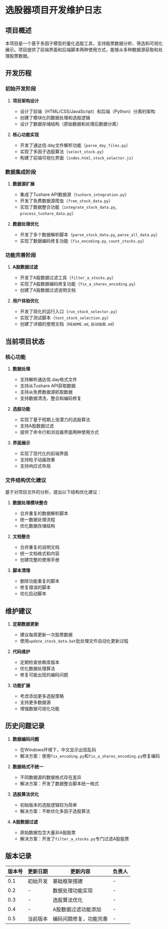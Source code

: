 # 选股器项目开发维护日志

## 项目概述

本项目是一个基于多因子模型的量化选股工具，支持股票数据分析、筛选和可视化展示。项目提供了前端界面和后端脚本两种使用方式，能够从多种数据源获取和处理股票数据。

## 开发历程

### 初始开发阶段

1. **项目架构设计**
   - 设计了前端（HTML/CSS/JavaScript）和后端（Python）分离的架构
   - 创建了模块化的数据处理和选股逻辑
   - 设计了数据存储结构（原始数据和处理后数据分离）

2. **核心功能实现**
   - 开发了通达信.day文件解析功能（`parse_day_files.py`）
   - 实现了多因子选股算法（`select_stock.py`）
   - 构建了前端可视化界面（`index.html`, `stock_selector.js`）

### 数据集成阶段

1. **数据源扩展**
   - 集成了Tushare API数据源（`tushare_integration.py`）
   - 开发了免费数据源爬虫（`free_stock_data.py`）
   - 实现了数据整合功能（`integrate_stock_data.py`, `process_tushare_data.py`）

2. **数据处理优化**
   - 开发了多个数据解析脚本（`parse_stock_data.py`, `parse_all_data.py`）
   - 实现了数据编码修复功能（`fix_encoding.py`, `count_stocks.py`）

### 功能完善阶段

1. **A股数据过滤**
   - 开发了A股数据过滤工具（`filter_a_stocks.py`）
   - 实现了A股数据编码修复功能（`fix_a_shares_encoding.py`）
   - 创建了A股数据过滤说明文档

2. **用户体验优化**
   - 开发了简化的运行入口（`run_stock_selector.py`）
   - 实现了测试脚本（`test_stock_selection.py`）
   - 创建了详细的使用文档（`README.md`, `启动指南.md`）

## 当前项目状态

### 核心功能

1. **数据处理**
   - 支持解析通达信.day格式文件
   - 支持从Tushare API获取数据
   - 支持从免费数据源抓取数据
   - 支持数据清洗、整合和编码修复

2. **选股功能**
   - 实现了基于短期上涨潜力的选股算法
   - 支持A股数据过滤
   - 提供了命令行和浏览器界面两种使用方式

3. **界面展示**
   - 实现了现代化的前端界面
   - 支持粒子动画效果
   - 支持响应式布局

### 文件结构优化建议

基于对项目文件的分析，提出以下结构优化建议：

1. **数据处理模块整合**
   - 合并重复的数据解析脚本
   - 统一数据处理流程
   - 优化数据存储结构

2. **文档整合**
   - 合并重复的说明文档
   - 统一文档格式和内容
   - 创建完整的使用手册

3. **脚本清理**
   - 删除功能重复的脚本
   - 修复错误的脚本
   - 优化启动脚本

## 维护建议

1. **定期数据更新**
   - 建议每周更新一次股票数据
   - 使用`update_stock_data.bat`批处理文件自动化更新过程

2. **代码维护**
   - 定期检查依赖库版本
   - 优化数据处理算法
   - 修复可能出现的编码问题

3. **功能扩展**
   - 考虑添加更多选股策略
   - 支持更多数据源
   - 增强数据可视化功能

## 历史问题记录

1. **数据编码问题**
   - 在Windows环境下，中文显示出现乱码
   - 解决方案：使用`fix_encoding.py`和`fix_a_shares_encoding.py`修复编码

2. **数据格式不统一**
   - 不同数据源的数据格式存在差异
   - 解决方案：开发了数据整合脚本统一格式

3. **选股算法优化**
   - 初始版本的选股逻辑较为简单
   - 解决方案：不断优化多因子选股算法

4. **A股数据过滤**
   - 原始数据包含大量非A股股票
   - 解决方案：开发了`filter_a_stocks.py`专门过滤A股股票

## 版本记录

| 版本号 | 更新日期 | 更新内容 | 负责人 |
|-----|------|------|-----|
| 0.1 | 初始开发 | 基础框架搭建 | - |
| 0.2 | - | 数据处理功能实现 | - |
| 0.3 | - | 选股算法优化 | - |
| 0.4 | - | A股数据过滤功能添加 | - |
| 0.5 | 当前版本 | 编码问题修复，功能完善 | - |
